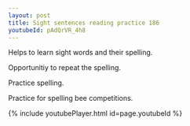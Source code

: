 ```yaml
---
layout: post
title: Sight sentences reading practice 186
youtubeId: pAdQrVR_4h8
---
```

 
 
Helps to learn sight words and their spelling.

Opportunitiy to repeat the spelling. 

Practice spelling. 
 
Practice for spelling bee competitions. 
 
{% include youtubePlayer.html id=page.youtubeId %}
 
 
